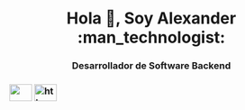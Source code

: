 <h1 align="center">Hola 👋, Soy Alexander :man_technologist:</h1>
<h3 align="center">Desarrollador de Software Backend</h3>

<h3 align="left"Conectate conmigo:</h3>
<p align="left">
<a href="https://linkedin.com/in/alexander-pumisacho-985753233/" target="blank"><img align="center" src="https://raw.githubusercontent.com/gauravghongde/social-icons/master/SVG/Color/LinkedIN.svg" height="30" width="40" /></a>
<a href="https://instagram.com/_ec_alexander/" target="blank"><img align="center" src="http://www.w3.org/2000/svg" alt="https://www.instagram.com/_ec_alexander/" height="30" width="40" /></a>
</p>
